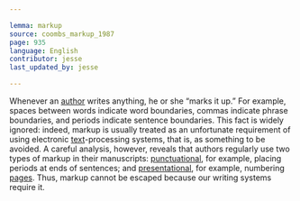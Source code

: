 ```yaml
---

lemma: markup
source: coombs_markup_1987
page: 935
language: English
contributor: jesse
last_updated_by: jesse

---
```

Whenever an [author](author.html) writes anything, he or she “marks it up.” For example, spaces between words indicate word boundaries, commas indicate phrase boundaries, and periods indicate sentence boundaries. This fact is widely ignored: indeed, markup is usually treated as an unfortunate requirement of using electronic [text](text.html)-processing systems, that is, as something to be avoided. A careful analysis, however, reveals that authors regularly use two types of markup in their manuscripts: [punctuational](markupPunctuational.html), for example, placing periods at ends of sentences; and [presentational](markupPresentational.html), for example, numbering [pages](page.html). Thus, markup cannot be escaped because our writing systems require it.
